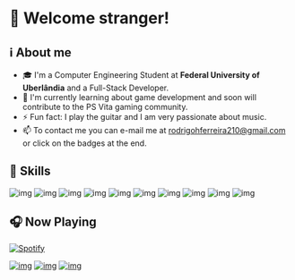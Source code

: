 # :vulcan_salute: Welcome stranger!
## ℹ️ About me
- 🎓 I'm a Computer Engineering Student at __Federal University of Uberlândia__ and a Full-Stack Developer.
- 🔭 I'm currently learning about game development and soon will contribute to the PS Vita gaming community.
- ⚡ Fun fact: I play the guitar and I am very passionate about music.
- 📫 To contact me you can e-mail me at rodrigohferreira210@gmail.com or click on the badges at the end.

## 🚀 Skills
![img](https://img.shields.io/badge/Python-3776AB?style=flat-square&logo=python&logoColor=white) 
![img](https://img.shields.io/badge/C-00599C?style=flat-square&logo=c&logoColor=white) 
![img](https://img.shields.io/badge/Java-ED8B00?style=flat-square&logo=java&logoColor=white) 
![img](https://img.shields.io/badge/React-20232A?style=flat-square&logo=react&logoColor=61DAFB) 
![img](https://img.shields.io/badge/Node.js-43853D?style=flat-square&logo=node.js&logoColor=white) 
![img](https://img.shields.io/badge/Amazon_AWS-232F3E?style=flat-square&logo=amazon-aws&logoColor=white)
![img](https://img.shields.io/badge/JavaScript-F7DF1E?style=flat-square&logo=javascript&logoColor=black)
![img](https://img.shields.io/badge/PostgreSQL-316192?style=flat-square&logo=postgresql&logoColor=white)
![img](https://img.shields.io/badge/MongoDB-4EA94B?style=flat-square&logo=mongodb&logoColor=white)
![img](https://img.shields.io/badge/Unity-100000?style=flat-square&logo=unity&logoColor=white)
## 🎧 Now Playing
[![Spotify](https://spotify-readme-mhaqy0gf0-r-drg.vercel.app/api/spotify)](https://open.spotify.com/user/12157279004)

[![img](https://img.shields.io/badge/LinkedIn-0077B5?style=for-the-badge&logo=linkedin&logoColor=white)](https://www.linkedin.com/in/rodrigo-henrique-ferreira-032192170/)
[![img](https://img.shields.io/badge/SoundCloud-FF3300?style=for-the-badge&logo=soundcloud&logoColor=white)](https://soundcloud.com/r-drg)
[![img](https://img.shields.io/badge/Twitch-9146FF?style=for-the-badge&logo=twitch&logoColor=white)](https://twitch.tv/ze_vinganca)
